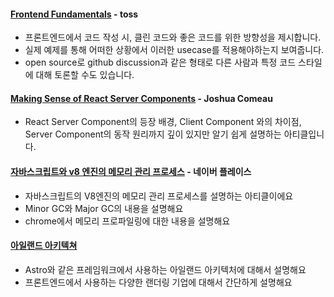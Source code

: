 #### [Frontend Fundamentals](https://frontend-fundamentals.com/) - toss
 - 프론트엔드에서 코드 작성 시, 클린 코드와 좋은 코드를 위한 방향성을 제시합니다.
 - 실제 예제를 통해 어떠한 상황에서 이러한 usecase를 적용해야하는지 보여줍니다.
 - open source로 github discussion과 같은 형태로 다른 사람과 특정 코드 스타일에 대해 토론할 수도 있습니다.

#### [Making Sense of React Server Components](https://www.joshwcomeau.com/react/server-components/) - Joshua Comeau
 - React Server Component의 등장 배경, Client Component 와의 차이점, Server Component의 동작 원리까지 깊이 있지만 알기 쉽게 설명하는 아티클입니다.

#### [자바스크립트와 v8 엔진의 메모리 관리 프로세스](https://medium.com/naver-place-dev/%EC%9E%90%EB%B0%94%EC%8A%A4%ED%81%AC%EB%A6%BD%ED%8A%B8%EC%99%80-v8-%EC%97%94%EC%A7%84%EC%9D%98-%EB%A9%94%EB%AA%A8%EB%A6%AC-%EA%B4%80%EB%A6%AC-%ED%94%84%EB%A1%9C%EC%84%B8%EC%8A%A4-f45091e696e1#gaerae.com) - 네이버 플레이스
- 자바스크립트의 V8엔진의 메모리 관리 프로세스를 설명하는 아티클이에요
- Minor GC와 Major GC의 내용을 설명해요
- chrome에서 메모리 프로파일링에 대한 내용을 설명해요

#### [아일랜드 아키텍쳐](https://velog.io/@composite/%EC%95%84%EC%9D%BC%EB%9E%9C%EB%93%9C-%EC%95%84%ED%82%A4%ED%85%8D%EC%B3%90)
- Astro와 같은 프레임워크에서 사용하는 아일랜드 아키텍처에 대해서 설명해요
- 프론트엔드에서 사용하는 다양한 랜더링 기업에 대해서 간단하게 설명해요
